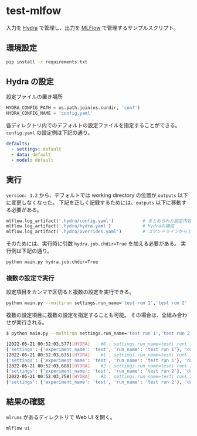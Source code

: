 # test-mlfow

入力を [Hydra][linkhydra] で管理し、出力を [MLFlow][linkmlflow] で管理するサンプルスクリプト。

## 環境設定

```bash
pip install -r requirements.txt
```

## Hydra の設定

設定ファイルの置き場所

```python
HYDRA_CONFIG_PATH = os.path.join(os.curdir, 'conf')
HYDRA_CONFIG_NAME = 'config.yaml'
```

各ディレクトリ内でのデフォルトの設定ファイルを指定することができる。
`config.yaml` の設定例は下記の通り。

```yaml
defaults:
  - settings: default
  - data: default
  - model: default
```

## 実行

`version: 1.2` から、デフォルトでは working directory の位置が `outputs` 以下に変更しなくなった。
下記を正しく記録するためには、`outputs` 以下に移動する必要がある。

```python
mlflow.log_artifact('.hydra/config.yaml')			# まとめられた設定内容
mlflow.log_artifact('.hydra/hydra.yaml')			# Hydraの構成
mlflow.log_artifact('.hydra/overrides.yaml')		# コマンドラインから上書きした内容
```

そのためには、実行時に引数 `hydra.job.chdir=True` を加える必要がある。
実行例は下記の通り。

```bash
python main.py hydra.job.chdir=True
```

### 複数の設定で実行

設定項目をカンマで区切ると複数の設定を実行できる。

```bash
python main.py --multirun settings.run_name='test run 1','test run 2'
```

複数の設定項目に複数の設定を指定することも可能。
その場合は、全組み合わせが実行される。

```bash
$ python main.py --multirun settings.run_name='test run 1','test run 2' data.train.hoge=2,3

[2022-05-21 00:52:03,577][HYDRA] 	#0 : settings.run_name=test\ run\ 1 data.train.hoge=2
{'settings': {'experiment_name': 'test', 'run_name': 'test run 1'}, 'data': {'train': {'hoge': 2}, 'valid': {'hoge': 1}, 'test': {'hoge': 2}}, 'model': {'hyperparam': {'hoge': 1}}}
[2022-05-21 00:52:03,635][HYDRA] 	#1 : settings.run_name=test\ run\ 1 data.train.hoge=3
{'settings': {'experiment_name': 'test', 'run_name': 'test run 1'}, 'data': {'train': {'hoge': 3}, 'valid': {'hoge': 1}, 'test': {'hoge': 2}}, 'model': {'hyperparam': {'hoge': 1}}}
[2022-05-21 00:52:03,688][HYDRA] 	#2 : settings.run_name=test\ run\ 2 data.train.hoge=2
{'settings': {'experiment_name': 'test', 'run_name': 'test run 2'}, 'data': {'train': {'hoge': 2}, 'valid': {'hoge': 1}, 'test': {'hoge': 2}}, 'model': {'hyperparam': {'hoge': 1}}}
[2022-05-21 00:52:03,758][HYDRA] 	#3 : settings.run_name=test\ run\ 2 data.train.hoge=3
{'settings': {'experiment_name': 'test', 'run_name': 'test run 2'}, 'data': {'train': {'hoge': 3}, 'valid': {'hoge': 1}, 'test': {'hoge': 2}}, 'model': {'hyperparam': {'hoge': 1}}}
```

## 結果の確認

`mlruns` があるディレクトリで Web UI を開く。

```bash
mlflow ui
```

[linkhydra]:https://github.com/facebookresearch/hydra
[linkmlflow]:https://mlflow.org/
